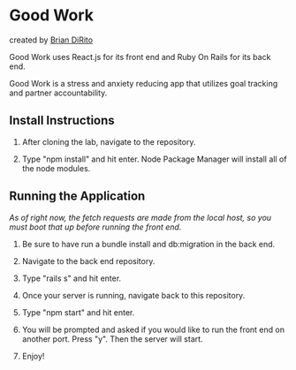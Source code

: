 # Good Work

created by [Brian DiRito](https://github.com/bcdirito)

Good Work uses React.js for its front end and Ruby On Rails for its back end.

Good Work is a stress and anxiety reducing app that utilizes goal tracking and partner accountability.

## Install Instructions

  1. After cloning the lab, navigate to the repository.
  
  2. Type "npm install" and hit enter. Node Package Manager will install all of the node modules.
  
## Running the Application
  *As of right now, the fetch requests are made from the local host, so you must boot that up before running the front end.*
  
  1. Be sure to have run a bundle install and db:migration in the back end.
  
  2. Navigate to the back end repository.
  
  3. Type "rails s" and hit enter.
  
  4. Once your server is running, navigate back to this repository.
  
  5. Type "npm start" and hit enter. 
  
  6. You will be prompted and asked if you would like to run the front end on another port. Press "y". Then the server will start.
  
  7. Enjoy!
